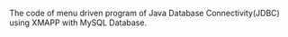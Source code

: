 The code of menu driven program of Java Database Connectivity(JDBC) using XMAPP with MySQL Database.
